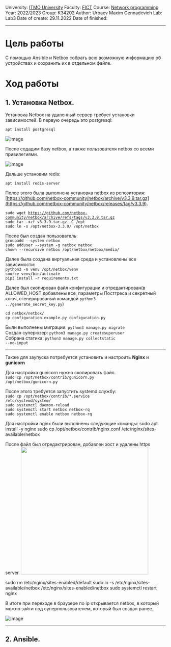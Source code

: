 University: [ITMO University](https://itmo.ru/ru/)
Faculty: [FICT](https://fict.itmo.ru)
Course: [Network programming](https://github.com/itmo-ict-faculty/network-programming)
Year: 2022/2023
Group: K34202
Author: Urbaev Maxim Gennadevich
Lab: Lab3
Date of create: 29.11.2022
Date of finished: 
___

# Цель работы

С помощью Ansible и Netbox собрать всю возможную информацию об устройствах и сохранить их в отдельном файле.

# Ход работы
## 1. Установка Netbox.

Установка Netbox на удаленный сервер требует установки зависимостей. В первую очередь это postgresql:

<code>apt install postgresql</code>

![image](https://user-images.githubusercontent.com/67152968/204385637-3903dc41-3174-455a-bea8-180fde78ecc8.png)

После содадим базу netbox, а также пользователя netbox со всеми привилегиями.

![image](https://user-images.githubusercontent.com/67152968/204386377-a7c028ba-07e0-417d-a867-07e948ae9587.png)

Дальше установим redis:

<code>apt install redis-server</code>

Полсе этого была выполнена установка netbox из репозитория: [https://github.com/netbox-community/netbox/archive/v3.3.9.tar.gz](https://github.com/netbox-community/netbox/releases/tag/v3.3.9).

<code>sudo wget https://github.com/netbox-community/netbox/archive/refs/tags/v3.3.9.tar.gz</code>  
<code>sudo tar -xzf v3.3.9.tar.gz -C /opt</code>  
<code>sudo ln -s /opt/netbox-3.3.9/ /opt/netbox</code>  

После был создан пользователь:  
<code>groupadd --system netbox</code>  
<code>sudo adduser --system -g netbox netbox</code>  
<code>chown --recursive netbox /opt/netbox/netbox/media/</code>  

Далее была создана виртуальная среда и установлены все зависимости:  
<code>python3 -m venv /opt/netbox/venv</code>  
<code>source venv/bin/activate</code>  
<code>pip3 install -r requirements.txt</code>

Далее был скопирован файл конфигурации и отредактирован(в ALLOWED_HOST добавлены все, параметры Постгреса и секретный ключ, сгенерированый командой <code>python3 ../generate_secret_key.py</code>)

<code>cd netbox/netbox/</code>  
<code>cp configuration.example.py configuration.py</code>

Были выполнены миграции: <code>python3 manage.py migrate</code>  
Создан суперюзер: <code>python3 manage.py createsuperuser</code>  
Собрана статика: <code>python3 manage.py collectstatic --no-input</code>

---

Также для заупуска потребуется установить и настроить **Nginx** и **gunicorn**

Для настройка gunicorn нужно скопировать файл.  
<code>sudo cp /opt/netbox/contrib/gunicorn.py /opt/netbox/gunicorn.py</code>

После этого требуется запустить systemd службу:  
<code>sudo cp /opt/netbox/contrib/*.service /etc/systemd/system/</code>  
<code>sudo systemctl daemon-reload</code>  
<code>sudo systemctl start netbox netbox-rq</code>  
<code>sudo systemctl enable netbox netbox-rq</code>  

Для настройки nginx были выполнены следующие команды:
sudo apt install -y nginx
sudo cp /opt/netbox/contrib/nginx.conf /etc/nginx/sites-available/netbox

После файл был отредактрирован, добавлен хост и удалены https server.
<img src=https://user-images.githubusercontent.com/67152968/205461094-e6961900-e2b9-4287-846c-d62b109c06c7.png width=400>


sudo rm /etc/nginx/sites-enabled/default
sudo ln -s /etc/nginx/sites-available/netbox /etc/nginx/sites-enabled/netbox
sudo systemctl restart nginx

В итоге при переходе в браузере по ip открывается netbox, в который можно зайти под суперпользователем, который был создан ранее.

![image](https://user-images.githubusercontent.com/67152968/205461270-565abf8c-4b72-4671-851d-265f1258f380.png)


---
## 2. Ansible.

